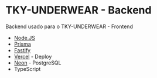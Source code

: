 # TKY-UNDERWEAR - Backend
Backend usado para o TKY-UNDERWEAR - Frontend

* [Node.JS](https://nodejs.org/en)
* [Prisma](https://www.prisma.io)
* [Fastify](https://fastify.dev)
* [Vercel](https://vercel.com/docs) - Deploy
* [Neon](https://neon.tech/docs/introduction) - PostgreSQL
* TypeScript
